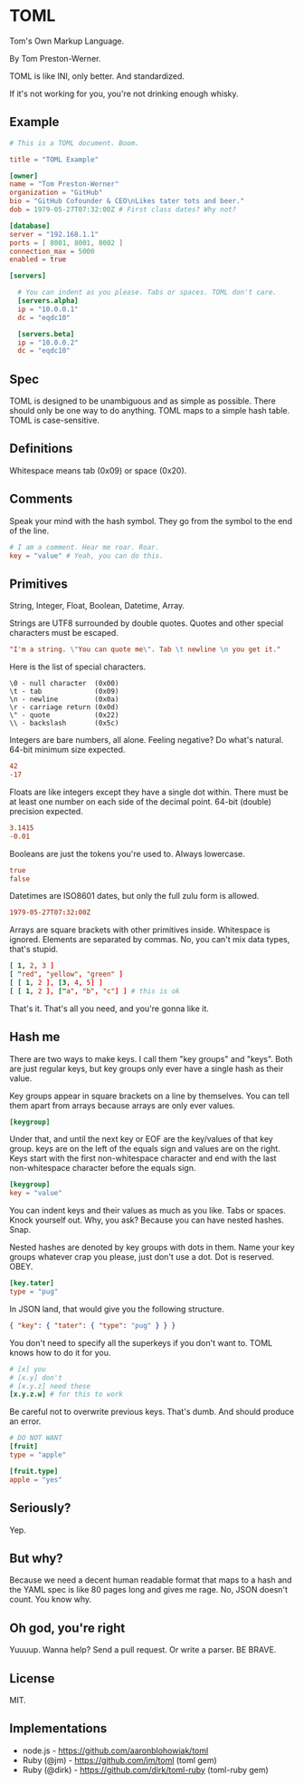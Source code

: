 TOML
====

Tom's Own Markup Language.

By Tom Preston-Werner.

TOML is like INI, only better. And standardized.

If it's not working for you, you're not drinking enough whisky.

Example
-------

```toml
# This is a TOML document. Boom.

title = "TOML Example"

[owner]
name = "Tom Preston-Werner"
organization = "GitHub"
bio = "GitHub Cofounder & CEO\nLikes tater tots and beer."
dob = 1979-05-27T07:32:00Z # First class dates? Why not?

[database]
server = "192.168.1.1"
ports = [ 8001, 8001, 8002 ]
connection_max = 5000
enabled = true

[servers]

  # You can indent as you please. Tabs or spaces. TOML don't care.
  [servers.alpha]
  ip = "10.0.0.1"
  dc = "eqdc10"

  [servers.beta]
  ip = "10.0.0.2"
  dc = "eqdc10"
```

Spec
----

TOML is designed to be unambiguous and as simple as possible. There should only
be one way to do anything. TOML maps to a simple hash table. TOML is
case-sensitive.

Definitions
-----------

Whitespace means tab (0x09) or space (0x20).

Comments
--------

Speak your mind with the hash symbol. They go from the symbol to the end of the
line.

```toml
# I am a comment. Hear me roar. Roar.
key = "value" # Yeah, you can do this.
```

Primitives
----------

String, Integer, Float, Boolean, Datetime, Array.

Strings are UTF8 surrounded by double quotes. Quotes and other special
characters must be escaped.

```toml
"I'm a string. \"You can quote me\". Tab \t newline \n you get it."
```

Here is the list of special characters.

```
\0 - null character  (0x00)
\t - tab             (0x09)
\n - newline         (0x0a)
\r - carriage return (0x0d)
\" - quote           (0x22)
\\ - backslash       (0x5c)
```

Integers are bare numbers, all alone. Feeling negative? Do what's natural.
64-bit minimum size expected.

```toml
42
-17
```

Floats are like integers except they have a single dot within. There must be at
least one number on each side of the decimal point. 64-bit (double) precision
expected.

```toml
3.1415
-0.01
```

Booleans are just the tokens you're used to. Always lowercase.

```toml
true
false
```

Datetimes are ISO8601 dates, but only the full zulu form is allowed.

```toml
1979-05-27T07:32:00Z
```

Arrays are square brackets with other primitives inside. Whitespace is ignored.
Elements are separated by commas. No, you can't mix data types, that's stupid.

```toml
[ 1, 2, 3 ]
[ "red", "yellow", "green" ]
[ [ 1, 2 ], [3, 4, 5] ]
[ [ 1, 2 ], ["a", "b", "c"] ] # this is ok

```

That's it. That's all you need, and you're gonna like it.

Hash me
-------

There are two ways to make keys. I call them "key groups" and "keys". Both are
just regular keys, but key groups only ever have a single hash as their value.

Key groups appear in square brackets on a line by themselves. You can tell them
apart from arrays because arrays are only ever values.

```toml
[keygroup]
```

Under that, and until the next key or EOF are the key/values of that key group.
keys are on the left of the equals sign and values are on the right. Keys start
with the first non-whitespace character and end with the last non-whitespace
character before the equals sign.

```toml
[keygroup]
key = "value"
```

You can indent keys and their values as much as you like. Tabs or spaces. Knock
yourself out. Why, you ask? Because you can have nested hashes. Snap.

Nested hashes are denoted by key groups with dots in them. Name your key groups
whatever crap you please, just don't use a dot. Dot is reserved. OBEY.

```toml
[key.tater]
type = "pug"
```

In JSON land, that would give you the following structure.

```json
{ "key": { "tater": { "type": "pug" } } }
```

You don't need to specify all the superkeys if you don't want to. TOML knows how
to do it for you.

```toml
# [x] you
# [x.y] don't
# [x.y.z] need these
[x.y.z.w] # for this to work
```

Be careful not to overwrite previous keys. That's dumb. And should produce an
error.

```toml
# DO NOT WANT
[fruit]
type = "apple"

[fruit.type]
apple = "yes"
```

Seriously?
----------

Yep.

But why?
--------

Because we need a decent human readable format that maps to a hash and the YAML
spec is like 80 pages long and gives me rage. No, JSON doesn't count. You know
why.

Oh god, you're right
--------------------

Yuuuup. Wanna help? Send a pull request. Or write a parser. BE BRAVE.

License
-------

MIT.


Implementations
--------

- node.js - https://github.com/aaronblohowiak/toml
- Ruby (@jm) - https://github.com/jm/toml (toml gem)
- Ruby (@dirk) - https://github.com/dirk/toml-ruby (toml-ruby gem)
